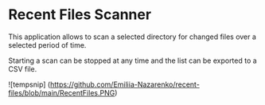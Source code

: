 # Recent Files Scanner

This application allows to scan a selected directory for changed files over a selected period of time. 

Starting a scan can be stopped at any time and the list can be exported to a CSV file.


![tempsnip] (https://github.com/Emiliia-Nazarenko/recent-files/blob/main/RecentFiles.PNG)
